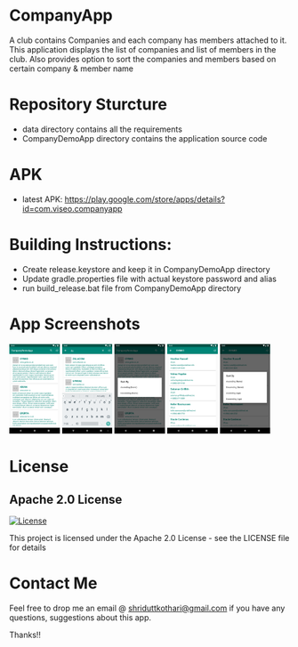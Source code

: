 # CompanyApp
A club contains Companies and each company has members attached to it.  This application displays the list of companies and list of members in the club.  Also provides option to sort the companies and members based on certain company &amp; member name 

# Repository Sturcture
- data directory contains all the requirements
- CompanyDemoApp directory contains the application source code

# APK
- latest APK: https://play.google.com/store/apps/details?id=com.viseo.companyapp

# Building Instructions:
- Create release.keystore and keep it in CompanyDemoApp directory
- Update gradle.properties file with actual keystore password and alias
- run build_release.bat file from CompanyDemoApp directory

# App Screenshots
<img src="https://github.com/shriduttkothari/CompanyApp/blob/master/data/Screenshots/Screenshot_1.png" width="18%"></img> <img src="https://github.com/shriduttkothari/CompanyApp/blob/master/data/Screenshots/Screenshot_2.png" width="18%"></img> <img src="https://github.com/shriduttkothari/CompanyApp/blob/master/data/Screenshots/Screenshot_3.png" width="18%"></img> <img src="https://github.com/shriduttkothari/CompanyApp/blob/master/data/Screenshots/Screenshot_4.png" width="18%"></img> <img src="https://github.com/shriduttkothari/CompanyApp/blob/master/data/Screenshots/Screenshot_5.png" width="18%"></img> 

# License
## Apache 2.0 License
[![License](https://img.shields.io/badge/License-Apache%202.0-yellowgreen.svg)](https://opensource.org/licenses/Apache-2.0)  

This project is licensed under the Apache 2.0 License - see the LICENSE file for details

# Contact Me
Feel free to drop me an email @ shriduttkothari@gmail.com if you have any questions, suggestions about this app.

Thanks!!
